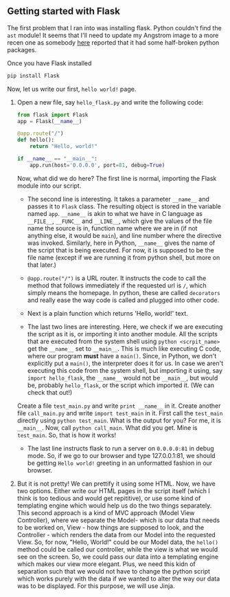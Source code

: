 ## Getting started with Flask

The first problem that I ran into was installing flask. Python couldn't find the `ast` module! It seems that I'll need to update my Angstrom image to a more recen one as somebody [here](http://stackoverflow.com/questions/34126696/cannot-import-ast-flask-installation-on-angstrom-beaglebone-black/34146409#34146409) reported that it had some half-broken python packages.

Once you have Flask installed
```python
pip install Flask
```

Now, let us write our first, `hello world!` page.

1. Open a new file, say `hello_flask.py` and write the following code:
  
   ```python
   from flask import Flask
   app = Flask(__name__)

   @app.route("/")
   def hello():
       return "Hello, world!"

   if __name__ == "__main__":
       app.run(host='0.0.0.0', port=81, debug=True)
   ```
   
   Now, what did we do here? The first line is normal, importing the Flask module into our script.
   * The second line is interesting. It takes a parameter `__name__` and passes it to `Flask` class. The resulting object is stored in the variable named `app`. `__name__` is akin to what we have in C language as `__FILE__`, `__FUNC__` and `__LINE__`, which give the values of the file name the source is in, function name where we are in (if not anything else, it would be `main`), and line number where the directive was invoked. Similarly, here in Python, `__name__` gives the name of the script that is being executed. For now, it is supposed to be the file name (except if we are running it from python shell, but more on that later.)

   * `@app.route("/")` is a URL router. It instructs the code to call the method that follows immediately if the requested url is `/`, which simply means the homepage. In python, these are called `decorators` and really ease the way code is called and plugged into other code.

   * Next is a plain function which returns 'Hello, world!' text.
   * The last two lines are interesting. Here, we check if we are executing the script as it is, or importing it into another module. All the scripts that are executed from the system shell using `python <scrpit_name>` get the `__name__` set to `__main__`. This is much like executing C code, where our program **must** have a `main()`. Since, in Python, we don't explicitly put a `main()`, the interpreter does it for us. In case we aren't executing this code from the system shell, but importing it using, say `import hello_flask`, the `__name__` would not be `__main__`, but would be, probably `hello_flask`, or the script which imported it. (We can check that out!)

   Create a file `test_main.py` and write `print __name__` in it. Create another file `call_main.py` and write `import test_main` in it. First call the `test_main` directly using `python test_main`. What is the output for you? For me, it is `__main__`. Now, call `python call_main`. What did you get. Mine is `test_main`. So, that is how it works!

   * The last line instructs flask to run a server on `0.0.0.0:81` in debug mode. So, if we go to our browser and type 127.0.0.1:81, we should be getting `Hello world!` greeting in an unformatted fashion in our browser.

2. But it is not pretty! We can prettify it using some HTML. Now, we have two options. Either write our HTML pages in the script itself (which I think is too tedious and would get repititive), or use some kind of templating engine which would help us do the two things separately. This second approach is a kind of MVC approach (Model View Controller), where we separate the Model- which is our data that needs to be worked on, View - how things are supposed to look, and the Controller - which renders the data from our Model into the requested View. So, for now, "Hello, World!" could be our Model data, the `hello()` method could be called our controller, while the view is what we would see on the screen. So, we could pass our data into a templating engine which makes our view more elegant. Plus, we need this kidn of separation such that we would not have to change the python script which works purely with the data if we wanted to alter the way our data was to be displayed. For this purpose, we will use Jinja.

